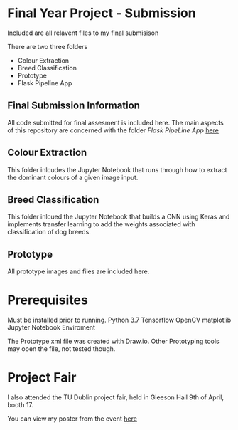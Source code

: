 # Final Year Project - Submission

Included are all relavent files to my final submisison

There are two three folders

- Colour Extraction
- Breed Classification
- Prototype
- Flask Pipeline App

## Final Submission Information
All code submitted for final assesment is included here. The main aspects of this repository are concerned with the folder *Flask PipeLine App* [here](https://github.com/Ciaran-OBrien/FYP/tree/master/PipeLine%20Flask%20App)

## Colour Extraction 

This folder inlcudes the Jupyter Notebook that runs through how to extract the dominant colours of a given image input.

## Breed Classification
This folder inlcued the Jupyter Notebook that builds a CNN using Keras and implements transfer learning to add the weights associated with classification of dog breeds.

## Prototype
All prototype images and files are included here.

# Prerequisites
Must be installed prior to running.
Python 3.7
Tensorflow 
OpenCV
matplotlib
Jupyter Notebook Enviroment

The Prototype xml file was created with Draw.io. Other Prototyping tools may open the file, not tested though.



# Project Fair
I also attended the  TU Dublin project fair, held in Gleeson Hall 9th of April, booth 17.

You can view my poster from the event [here](https://github.com/Ciaran-OBrien/FYP/blob/master/Documents/Ciaran%20OBrien%20Poster.pdf)
